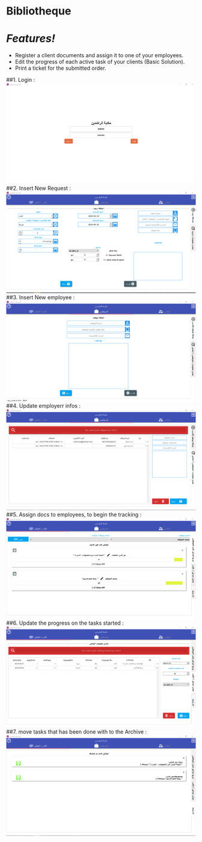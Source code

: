 # Bibliotheque  
#  _Features!_

- Register a client documents and assign it to one of your employees.
- Edit the progress of each active task of your clients (Basic Solution).
- Print a ticket for the submitted order.
  
##1. Login : <br>
![alt text](https://github.com/ashraf-kx/bibliotheque/blob/master/screenshots/%D8%A7%D9%84%D9%88%D9%84%D9%88%D8%AC%200.png) <br>
##2. Insert New Request : <br>
![alt text](https://github.com/ashraf-kx/bibliotheque/blob/master/screenshots/2%20%D8%A7%D8%B6%D8%A7%D9%81%D8%A9%20%D8%B2%D8%A8%D9%88%D9%86.png) <br>
##3. Insert New employee : <br>
![alt text](https://github.com/ashraf-kx/bibliotheque/blob/master/screenshots/%D8%A7%D8%B6%D8%A7%D9%81%D8%A9%20%D9%85%D9%88%D8%B8%D9%81.png) <br>
##4. Update employerr infos : <br>
![alt text](https://github.com/ashraf-kx/bibliotheque/blob/master/screenshots/%D8%AA%D8%B9%D8%AF%D9%8A%D9%84%20%D8%A7%D9%84%D9%85%D9%88%D8%B8%D9%81%D9%8A%D9%86.png) <br>
##5. Assign docs to employees, to begin the tracking : <br>
![alt text](https://github.com/ashraf-kx/bibliotheque/blob/master/screenshots/%D8%AA%D9%88%D8%B2%D9%8A%D8%B9%20%D8%A7%D9%84%D9%88%D8%AB%D8%A7%D8%A6%D9%82.png) <br>
##6. Update the progress on the tasks started : <br>
![alt text](https://github.com/ashraf-kx/bibliotheque/blob/master/screenshots/%D8%AA%D8%B9%D8%AF%D9%8A%D9%84%20%D8%A7%D9%84%D9%88%D8%AB%D8%A7%D8%A6%D9%82.png) <br>
##7. move tasks that has been done with to the Archive : <br>
![alt text](https://github.com/ashraf-kx/bibliotheque/blob/master/screenshots/%D8%A7%D9%84%D8%A7%D8%B1%D8%B4%D9%8A%D9%81.png) <br>
